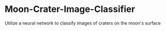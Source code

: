 # Moon-Crater-Image-Classifier
Utilize a neural network to classify images of craters on the moon's surface
